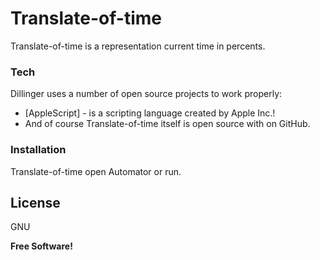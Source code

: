 # Translate-of-time

Translate-of-time is a representation current time in percents.

### Tech

Dillinger uses a number of open source projects to work properly:

* [AppleScript] - is a scripting language created by Apple Inc.!
* And of course Translate-of-time itself is open source with on GitHub.

### Installation

Translate-of-time open Automator or run.

License
----

GNU

**Free Software!**
